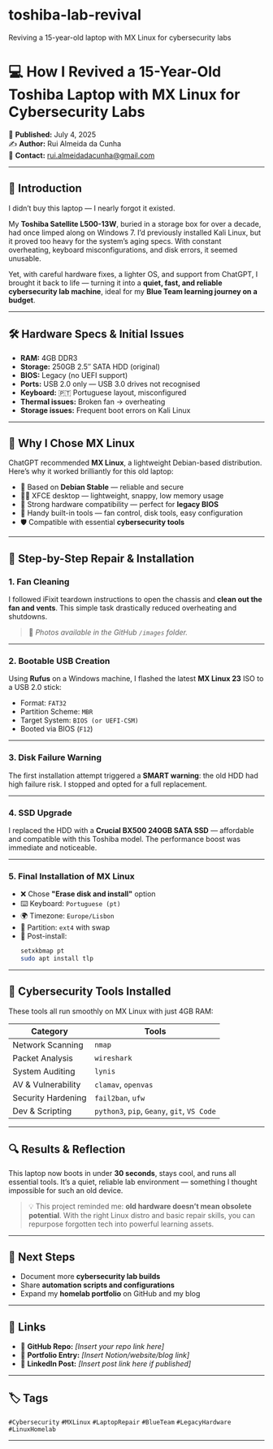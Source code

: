 # toshiba-lab-revival
Reviving a 15-year-old laptop with MX Linux for cybersecurity labs
# 💻 How I Revived a 15-Year-Old Toshiba Laptop with MX Linux for Cybersecurity Labs

📅 **Published:** July 4, 2025  
✍️ **Author:** Rui Almeida da Cunha  
📧 **Contact:** rui.almeidadacunha@gmail.com

---

## 🌱 Introduction

I didn’t buy this laptop — I nearly forgot it existed.

My **Toshiba Satellite L500-13W**, buried in a storage box for over a decade, had once limped along on Windows 7. I’d previously installed Kali Linux, but it proved too heavy for the system’s aging specs. With constant overheating, keyboard misconfigurations, and disk errors, it seemed unusable.

Yet, with careful hardware fixes, a lighter OS, and support from ChatGPT, I brought it back to life — turning it into a **quiet, fast, and reliable cybersecurity lab machine**, ideal for my **Blue Team learning journey on a budget**.

---

## 🛠️ Hardware Specs & Initial Issues

- **RAM:** 4GB DDR3  
- **Storage:** 250GB 2.5″ SATA HDD (original)  
- **BIOS:** Legacy (no UEFI support)  
- **Ports:** USB 2.0 only — USB 3.0 drives not recognised  
- **Keyboard:** 🇵🇹 Portuguese layout, misconfigured  
- **Thermal issues:** Broken fan → overheating  
- **Storage issues:** Frequent boot errors on Kali Linux  

---

## 🧠 Why I Chose MX Linux

ChatGPT recommended **MX Linux**, a lightweight Debian-based distribution. Here’s why it worked brilliantly for this old laptop:

- 🧱 Based on **Debian Stable** — reliable and secure  
- 🧑‍💻 XFCE desktop — lightweight, snappy, low memory usage  
- 🧩 Strong hardware compatibility — perfect for **legacy BIOS**  
- 🔧 Handy built-in tools — fan control, disk tools, easy configuration  
- 🛡️ Compatible with essential **cybersecurity tools**

---

## 🔧 Step-by-Step Repair & Installation

### 1. Fan Cleaning

I followed iFixit teardown instructions to open the chassis and **clean out the fan and vents**. This simple task drastically reduced overheating and shutdowns.

> 📸 *Photos available in the GitHub `/images` folder.*

---

### 2. Bootable USB Creation

Using **Rufus** on a Windows machine, I flashed the latest **MX Linux 23** ISO to a USB 2.0 stick:

- Format: `FAT32`  
- Partition Scheme: `MBR`  
- Target System: `BIOS (or UEFI-CSM)`  
- Booted via BIOS (`F12`)

---

### 3. Disk Failure Warning

The first installation attempt triggered a **SMART warning**: the old HDD had high failure risk. I stopped and opted for a full replacement.

---

### 4. SSD Upgrade

I replaced the HDD with a **Crucial BX500 240GB SATA SSD** — affordable and compatible with this Toshiba model. The performance boost was immediate and noticeable.

---

### 5. Final Installation of MX Linux

- ❌ Chose **"Erase disk and install"** option  
- ⌨️ Keyboard: `Portuguese (pt)`  
- 🌍 Timezone: `Europe/Lisbon`  
- 📁 Partition: `ext4` with swap  
- 🧰 Post-install:
  ```bash
  setxkbmap pt
  sudo apt install tlp
  ```

---

## 🧰 Cybersecurity Tools Installed

These tools all run smoothly on MX Linux with just 4GB RAM:

| Category           | Tools                                           |
|--------------------|--------------------------------------------------|
| Network Scanning   | `nmap`                                           |
| Packet Analysis    | `wireshark`                                      |
| System Auditing    | `lynis`                                          |
| AV & Vulnerability | `clamav`, `openvas`                              |
| Security Hardening | `fail2ban`, `ufw`                                |
| Dev & Scripting    | `python3`, `pip`, `Geany`, `git`, `VS Code`      |

---

## 🔍 Results & Reflection

This laptop now boots in under **30 seconds**, stays cool, and runs all essential tools. It’s a quiet, reliable lab environment — something I thought impossible for such an old device.

> 💡 This project reminded me: **old hardware doesn’t mean obsolete potential**. With the right Linux distro and basic repair skills, you can repurpose forgotten tech into powerful learning assets.

---

## 📆 Next Steps

- Document more **cybersecurity lab builds**  
- Share **automation scripts and configurations**  
- Expand my **homelab portfolio** on GitHub and my blog

---

## 🔗 Links

- 🔧 **GitHub Repo:** _[Insert your repo link here]_  
- 🧳 **Portfolio Entry:** _[Insert Notion/website/blog link]_  
- 📣 **LinkedIn Post:** _[Insert post link here if published]_

---

## 🏷️ Tags

`#Cybersecurity` `#MXLinux` `#LaptopRepair` `#BlueTeam` `#LegacyHardware` `#LinuxHomelab`

---
